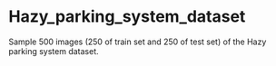 # Hazy_parking_system_dataset
Sample 500 images (250 of train set and 250 of test set) of the Hazy parking system dataset.
